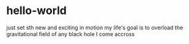 # hello-world
just set sth new and exciting in motion
my life's goal is to overload the gravitational field of any black hole I come accross
